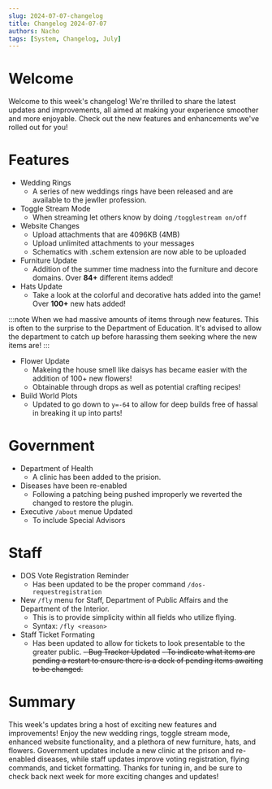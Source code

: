 ```yaml
---
slug: 2024-07-07-changelog
title: Changelog 2024-07-07
authors: Nacho
tags: [System, Changelog, July]
---
```



# Welcome
Welcome to this week's changelog! We're thrilled to share the latest updates and improvements, all aimed at making your experience smoother and more enjoyable. Check out the new features and enhancements we've rolled out for you!

# Features
- Wedding Rings
  - A series of new weddings rings have been released and are available to the jewller profession.
- Toggle Stream Mode
  - When streaming let others know by doing `/togglestream on/off`
- Website Changes
  - Upload attachments that are 4096KB (4MB)
  - Upload unlimited attachments to your messages
  - Schematics with .schem extension are now able to be uploaded
- Furniture Update
  - Addition of the summer time madness into the furniture and decore domains. Over **84+** different items added!
- Hats Update
  - Take a look at the colorful and decorative hats added into the game! Over **100+** new hats added!

:::note
When we had massive amounts of items through new features. This is often to the surprise to the Department of Education. It's advised to allow the department to catch up before harassing them seeking where the new items are!
:::

- Flower Update
  - Makeing the house smell like daisys has became easier with the addition of 100+ new flowers!
  - Obtainable through drops as well as potential crafting recipes!
- Build World Plots
  - Updated to go down to `y=-64` to allow for deep builds free of hassal in breaking it up into parts!


# Government
- Department of Health
  - A clinic has been added to the prision.
- Diseases have been re-enabled
  - Following a patching being pushed improperly we reverted the changed to restore the plugin.
- Executive `/about` menue Updated
  - To include Special Advisors


# Staff
- DOS Vote Registration Reminder
  - Has been updated to be the proper command `/dos-requestregistration`
- New `/fly` menu for Staff, Department of Public Affairs and the Department of the Interior.
  - This is to provide simplicity within all fields who utilize flying.
  - Syntax: `/fly <reason>`
- Staff Ticket Formating
  - Has been updated to allow for tickets to look presentable to the greater public.
~~- Bug Tracker Updated~~
  ~~- To indicate what items are pending a restart to ensure there is a deck of pending items awaiting to be changed.~~



# Summary
This week's updates bring a host of exciting new features and improvements! Enjoy the new wedding rings, toggle stream mode, enhanced website functionality, and a plethora of new furniture, hats, and flowers. Government updates include a new clinic at the prison and re-enabled diseases, while staff updates improve voting registration, flying commands, and ticket formatting. Thanks for tuning in, and be sure to check back next week for more exciting changes and updates!

